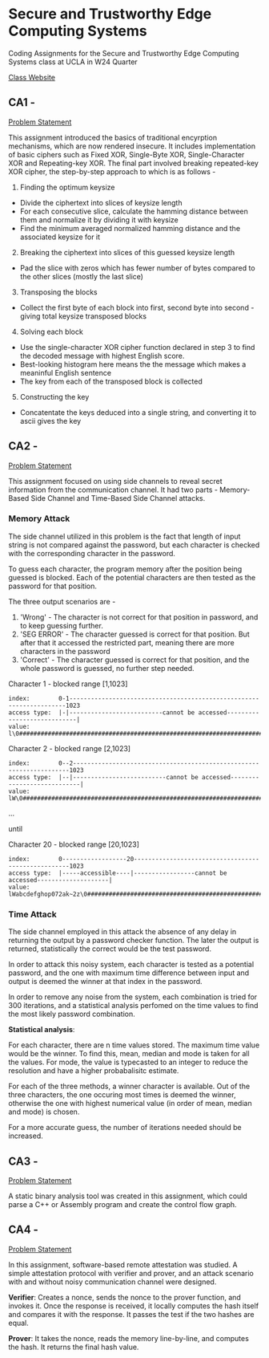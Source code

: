 # Secure and Trustworthy Edge Computing Systems
Coding Assignments for the Secure and Trustworthy Edge Computing Systems class at UCLA in W24 Quarter

[Class Website](https://ssysarch.github.io/ECE_209AS/W24/index.html)

## CA1 - 
[Problem Statement](https://docs.google.com/document/d/1MZKMlGGf100Yp8VwamhDrhcWGSY8oW1mFhgL2KKpDJs/edit)

This assignment introduced the basics of traditional encyrption mechanisms, which are now rendered insecure. It includes implementation of basic ciphers such as Fixed XOR, Single-Byte XOR, Single-Character XOR and Repeating-key XOR. The final part involved breaking repeated-key XOR cipher, the step-by-step approach to which is as follows - 

1. Finding the optimum keysize 
- Divide the ciphertext into slices of keysize length
- For each consecutive slice, calculate the hamming distance between them and normalize it by dividing it with keysize 
- Find the minimum averaged normalized hamming distance and the associated keysize for it

2. Breaking the ciphertext into slices of this guessed keysize length
- Pad the slice with zeros which has fewer number of bytes compared to the other slices (mostly the last slice)

3. Transposing the blocks
- Collect the first byte of each block into first, second byte into second - giving total keysize transposed blocks

4. Solving each block
- Use the single-character XOR cipher function declared in step 3 to find the decoded message with highest English score.
- Best-looking histogram here means the the message which makes a meaninful English sentence
- The key from each of the transposed block is collected

5. Constructing the key
- Concatentate the keys deduced into a single string, and converting it to ascii gives the key

## CA2 - 
[Problem Statement](https://docs.google.com/document/d/1MHAq4nWg8aXMfH0dsgKLeCtkB6RZtNRUFHhPU5qIG3I/edit)

This assignment focused on using side channels to reveal secret information from the communication channel. It had two parts - Memory-Based Side Channel and Time-Based Side Channel attacks. 

### Memory Attack
The side channel utilized in this problem is the fact that length of input string is not compared against the password, but each character is checked with the corresponding character in the password.

To guess each character, the program memory after the position being guessed is blocked. Each of the potential characters are then tested as the password for that position.

The three output scenarios are - 
1. 'Wrong' - The character is not correct for that position in password, and to keep guessing further.
2. 'SEG ERROR' - The character guessed is correct for that position. But after that it accessed the restricted part, meaning there are more characters in the password
3. 'Correct' - The character guessed is correct for that position, and the whole password is guessed, no further step needed.
        
Character 1 - blocked range [1,1023]
```
index:        0-1---------------------------------------------------------------------1023
access type:  |-|--------------------------cannot be accessed----------------------------|
value:        l\0#########################################################################
```

Character 2 - blocked range [2,1023]
```
index:        0--2---------------------------------------------------------------------1023
access type:  |--|--------------------------cannot be accessed----------------------------|
value:        lW\0#########################################################################
```
...

until 

Character 20 - blocked range [20,1023]
```
index:        0------------------20----------------------------------------------------1023
access type:  |-----accessible----|-----------------cannot be accessed--------------------|
value:        lWabcdefghop072ak~2z\0#######################################################
```
### Time Attack

The side channel employed in this attack the absence of any delay in returning the output by a password checker function. The later the output is returned, statistically the correct would be the test password.

In order to attack this noisy system, each character is tested as a potential password, and the one with maximum time difference between input and output is deemed the winner at that index in the password.

In order to remove any noise from the system, each combination is tried for 300 iterations, and a statistical analysis perfomed on the time values to find the most likely password combination.

**Statistical analysis**:

For each character, there are n time values stored. The maximum time value would be the winner. To find this, mean, median and mode is taken for all the values. For mode, the value is typecasted to an integer to reduce the resolution and have a higher probabalisitc estimate.

For each of the three methods, a winner character is available. Out of the three characters, the one occuring most times is deemed the winner, otherwise the one with highest numerical value (in order of mean, median and mode) is chosen.
    
For a more accurate guess, the number of iterations needed should be increased.

## CA3 - 
[Problem Statement](https://docs.google.com/document/d/1dBM1COEOprisRYCKV1poe2jzyVcSY5w_wcNj5Lpy_ng/edit)

A static binary analysis tool was created in this assignment, which could parse a C++ or Assembly program and create the control flow graph.

## CA4 - 
[Problem Statement](https://docs.google.com/document/d/1uXCt5q11kCvqiUvMvDL8GB_41Z7ht2r3UnFFqZtOy54/edit)

In this assignment, software-based remote attestation was studied. A simple attestation protocol with verifier and prover, and an attack scenario with and without noisy communication channel were designed. 

**Verifier**: Creates a nonce, sends the nonce to the prover function, and invokes it. Once the response is received, it locally computes the hash itself and compares it with the response. It passes the test if the two hashes are equal. 

**Prover**: It takes the nonce, reads the memory line-by-line, and computes the hash. It returns the final hash value. 
